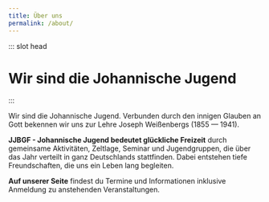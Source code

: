 ```yaml
---
title: Über uns
permalink: /about/
---
```


::: slot head

# Wir sind die Johannische Jugend

:::

Wir sind
die Johannische Jugend.
Verbunden durch den innigen
Glauben an Gott
bekennen wir uns zur Lehre Joseph Weißenbergs
(1855 — 1941).

**JJBGF - Johannische Jugend bedeutet glückliche Freizeit** durch gemeinsame Aktivitäten, Zeltlage, Seminar und Jugendgruppen,
die über das Jahr verteilt in ganz Deutschlands stattfinden. Dabei entstehen tiefe
Freundschaften, die uns ein Leben lang begleiten.

**Auf unserer Seite** findest du Termine und Informationen inklusive Anmeldung zu anstehenden Veranstaltungen.
